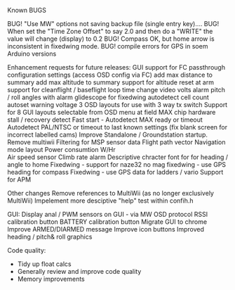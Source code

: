 Known BUGS

BUG! "Use MW" options not saving backup file (single entry key)....
BUG! When set the "Time Zone Offset" to say 2.0 and then do a "WRITE" the value will change (display) to 0.2
BUG! Compass OK, but home arrow is inconsistent in fixedwing mode.
BUG! compile errors for GPS in soem Arduino versions

Enhancement requests for future releases:
GUI support for FC passthrough configuration settings (access OSD config via FC) 
add max distance to summary
add max altitude to summary
support for altitude reset at arm
support for cleanflight / baseflight loop time change
video volts alarm
pitch / roll angles with alarm
glidescope for fixedwing 
autodetect cell count
autoset warning voltage
3 OSD layouts for use with 3 way tx switch
Support for 8 GUI layouts selectable from OSD menu at field
MAX chip hardware stall / recovery detect
Fast start - Autodetect MAX ready or timeout
Autodetect PAL/NTSC or timeout to last known settings (fix blank screen for incorrect labelled cams)
Improve Standalone / Groundstation startup. Remove multiwii
Filtering for MSP sensor data
Flight path vector
Navigation mode layout
Power consumtion W/Hr  
Air speed sensor
Climb rate alarm
Descriptive chracter font for for heading / angle to home
Fixedwing - support for naze32 no mag fixedwing - use GPS heading for compass
Fixedwing - use GPS data for ladders / vario
Support for APM

Other changes
Remove references to MultiWii (as no longer exclusively MultiWii)
Impelement more desciptive "help" test within confih.h

GUI:
Display anal / PWM sensors on GUI - via MW OSD protocol
RSSI calibration button
BATTERY calibration button
Migrate GUI to chrome
Improve ARMED/DIARMED message
Improve icon buttons
Improved heading / pitch& roll graphics 

Code quality:
 - Tidy up float calcs
 - Generally review and improve code quality
 - Memory improvements
